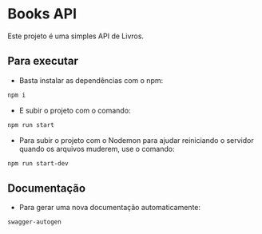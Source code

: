 # Books API

Este projeto é uma simples API de Livros.


## Para executar

- Basta instalar as dependências com o npm:
```bash
npm i
```

- E subir o projeto com o comando:
```bash
npm run start
```

- Para subir o projeto com o Nodemon para ajudar reiniciando o servidor quando os arquivos muderem, use o comando:
```bash
npm run start-dev
```

## Documentação

- Para gerar uma nova documentação automaticamente:
```bash
swagger-autogen
```